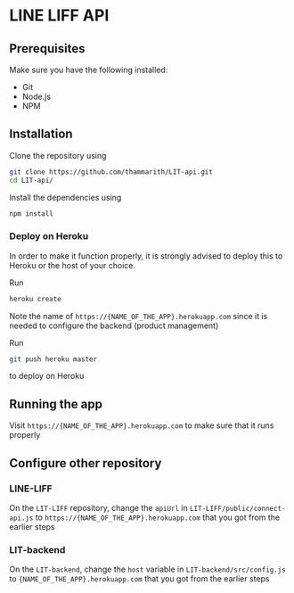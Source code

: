# LINE LIFF API

## Prerequisites

Make sure you have the following installed:

- Git
- Node.js
- NPM

## Installation

Clone the repository using

```bash
git clone https://github.com/thammarith/LIT-api.git
cd LIT-api/
```

Install the dependencies using

```bash
npm install
```

### Deploy on Heroku

In order to make it function properly, it is strongly advised to deploy this to Heroku or the host of your choice.

Run

```bash
heroku create
```

Note the name of `https://{NAME_OF_THE_APP}.herokuapp.com` since it is needed to configure the backend (product management)

Run

```bash
git push heroku master
```

to deploy on Heroku

## Running the app

Visit `https://{NAME_OF_THE_APP}.herokuapp.com` to make sure that it runs properly

## Configure other repository

### LINE-LIFF

On the `LIT-LIFF` repository, change the `apiUrl` in `LIT-LIFF/public/connect-api.js` to `https://{NAME_OF_THE_APP}.herokuapp.com` that you got from the earlier steps

### LIT-backend

On the `LIT-backend`, change the `host` variable in `LIT-backend/src/config.js` to `{NAME_OF_THE_APP}.herokuapp.com` that you got from the earlier steps
